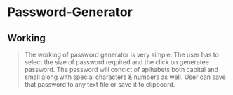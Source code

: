 # Password-Generator

## Working
>The working of password generator is very simple. The user has to select the size of password required and the click on generatee password. The password will concict of aplhabets both capital and small along with special characters & numbers as well. User can save that password to any text file or save it to clipboard.